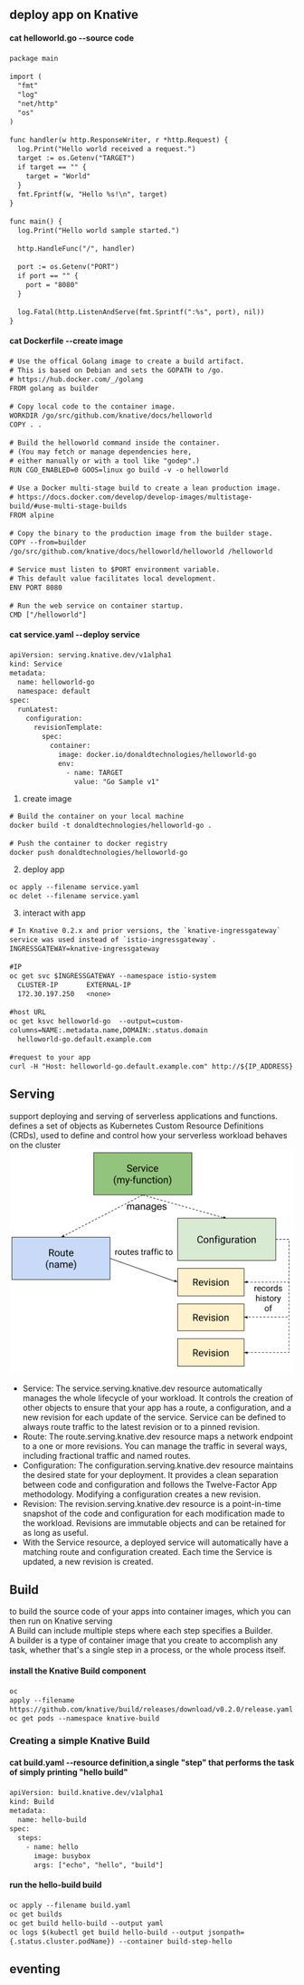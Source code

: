 
## deploy app on Knative
#### cat helloworld.go --source code
```
package main

import (
  "fmt"
  "log"
  "net/http"
  "os"
)

func handler(w http.ResponseWriter, r *http.Request) {
  log.Print("Hello world received a request.")
  target := os.Getenv("TARGET")
  if target == "" {
    target = "World"
  }
  fmt.Fprintf(w, "Hello %s!\n", target)
}

func main() {
  log.Print("Hello world sample started.")

  http.HandleFunc("/", handler)

  port := os.Getenv("PORT")
  if port == "" {
    port = "8080"
  }

  log.Fatal(http.ListenAndServe(fmt.Sprintf(":%s", port), nil))
}
```
#### cat Dockerfile --create image
```
# Use the offical Golang image to create a build artifact.
# This is based on Debian and sets the GOPATH to /go.
# https://hub.docker.com/_/golang
FROM golang as builder

# Copy local code to the container image.
WORKDIR /go/src/github.com/knative/docs/helloworld
COPY . .

# Build the helloworld command inside the container.
# (You may fetch or manage dependencies here,
# either manually or with a tool like "godep".)
RUN CGO_ENABLED=0 GOOS=linux go build -v -o helloworld

# Use a Docker multi-stage build to create a lean production image.
# https://docs.docker.com/develop/develop-images/multistage-build/#use-multi-stage-builds
FROM alpine

# Copy the binary to the production image from the builder stage.
COPY --from=builder /go/src/github.com/knative/docs/helloworld/helloworld /helloworld

# Service must listen to $PORT environment variable.
# This default value facilitates local development.
ENV PORT 8080

# Run the web service on container startup.
CMD ["/helloworld"]
```

#### cat service.yaml --deploy service
```
apiVersion: serving.knative.dev/v1alpha1
kind: Service
metadata:
  name: helloworld-go
  namespace: default
spec:
  runLatest:
    configuration:
      revisionTemplate:
        spec:
          container:
            image: docker.io/donaldtechnologies/helloworld-go
            env:
              - name: TARGET
                value: "Go Sample v1"
```

1. create image
```
# Build the container on your local machine
docker build -t donaldtechnologies/helloworld-go .

# Push the container to docker registry
docker push donaldtechnologies/helloworld-go
```
2. deploy app
```
oc apply --filename service.yaml
oc delet --filename service.yaml
```
3. interact with app
```
# In Knative 0.2.x and prior versions, the `knative-ingressgateway` service was used instead of `istio-ingressgateway`.
INGRESSGATEWAY=knative-ingressgateway

#IP
oc get svc $INGRESSGATEWAY --namespace istio-system
  CLUSTER-IP       EXTERNAL-IP   
  172.30.197.250   <none>
  
#host URL
oc get ksvc helloworld-go  --output=custom-columns=NAME:.metadata.name,DOMAIN:.status.domain
  helloworld-go.default.example.com

#request to your app
curl -H "Host: helloworld-go.default.example.com" http://${IP_ADDRESS}
```

## Serving
support deploying and serving of serverless applications and functions. <br/>
defines a set of objects as Kubernetes Custom Resource Definitions (CRDs), used to define and control how your serverless workload behaves on the cluster<br/>
<img src="https://github.com/knative/serving/raw/master/docs/spec/images/object_model.png"></img><br/>
- Service: The service.serving.knative.dev resource automatically manages the whole lifecycle of your workload. It controls the creation of other objects to ensure that your app has a route, a configuration, and a new revision for each update of the service. Service can be defined to always route traffic to the latest revision or to a pinned revision.
- Route: The route.serving.knative.dev resource maps a network endpoint to a one or more revisions. You can manage the traffic in several ways, including fractional traffic and named routes.
- Configuration: The configuration.serving.knative.dev resource maintains the desired state for your deployment. It provides a clean separation between code and configuration and follows the Twelve-Factor App methodology. Modifying a configuration creates a new revision.
- Revision: The revision.serving.knative.dev resource is a point-in-time snapshot of the code and configuration for each modification made to the workload. Revisions are immutable objects and can be retained for as long as useful.
- With the Service resource, a deployed service will automatically have a matching route and configuration created. Each time the Service is updated, a new revision is created.

## Build 
to build the source code of your apps into container images, which you can then run on Knative serving<br/>
A Build can include multiple steps where each step specifies a Builder.<br/>
A builder is a type of container image that you create to accomplish any task, whether that's a single step in a process, or the whole process itself.<br/>
####  install the Knative Build component
```
oc 
apply --filename https://github.com/knative/build/releases/download/v0.2.0/release.yaml
oc get pods --namespace knative-build
```

### Creating a simple Knative Build
#### cat build.yaml --resource definition,a single "step" that performs the task of simply printing "hello build"
```
apiVersion: build.knative.dev/v1alpha1
kind: Build
metadata:
  name: hello-build
spec:
  steps:
    - name: hello
      image: busybox
      args: ["echo", "hello", "build"]
```
#### run the hello-build build 
```
oc apply --filename build.yaml
oc get builds
oc get build hello-build --output yaml
oc logs $(kubectl get build hello-build --output jsonpath={.status.cluster.podName}) --container build-step-hello
```

## eventing

## 
